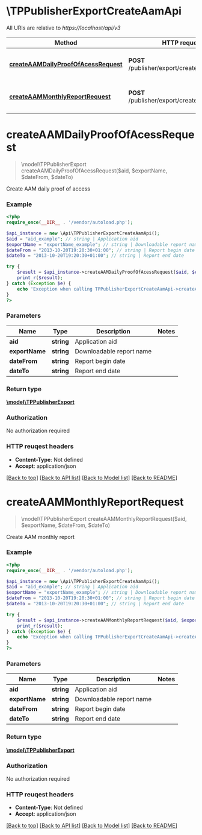 # \TPPublisherExportCreateAamApi

All URIs are relative to *https://localhost/api/v3*

Method | HTTP request | Description
------------- | ------------- | -------------
[**createAAMDailyProofOfAcessRequest**](TPPublisherExportCreateAamApi.md#createAAMDailyProofOfAcessRequest) | **POST** /publisher/export/create/aam/daily | Create AAM daily proof of access
[**createAAMMonthlyReportRequest**](TPPublisherExportCreateAamApi.md#createAAMMonthlyReportRequest) | **POST** /publisher/export/create/aam/monthly | Create AAM monthly report


# **createAAMDailyProofOfAcessRequest**
> \model\TPPublisherExport createAAMDailyProofOfAcessRequest($aid, $exportName, $dateFrom, $dateTo)

Create AAM daily proof of access



### Example 
```php
<?php
require_once(__DIR__ . '/vendor/autoload.php');

$api_instance = new \Api\TPPublisherExportCreateAamApi();
$aid = "aid_example"; // string | Application aid
$exportName = "exportName_example"; // string | Downloadable report name
$dateFrom = "2013-10-20T19:20:30+01:00"; // string | Report begin date
$dateTo = "2013-10-20T19:20:30+01:00"; // string | Report end date

try { 
    $result = $api_instance->createAAMDailyProofOfAcessRequest($aid, $exportName, $dateFrom, $dateTo);
    print_r($result);
} catch (Exception $e) {
    echo 'Exception when calling TPPublisherExportCreateAamApi->createAAMDailyProofOfAcessRequest: ', $e->getMessage(), "\n";
}
?>
```

### Parameters

Name | Type | Description  | Notes
------------- | ------------- | ------------- | -------------
 **aid** | **string**| Application aid | 
 **exportName** | **string**| Downloadable report name | 
 **dateFrom** | **string**| Report begin date | 
 **dateTo** | **string**| Report end date | 

### Return type

[**\model\TPPublisherExport**](TPPublisherExport.md)

### Authorization

No authorization required

### HTTP reuqest headers

 - **Content-Type**: Not defined
 - **Accept**: application/json

[[Back to top]](#) [[Back to API list]](../README.md#documentation-for-api-endpoints) [[Back to Model list]](../README.md#documentation-for-models) [[Back to README]](../README.md)

# **createAAMMonthlyReportRequest**
> \model\TPPublisherExport createAAMMonthlyReportRequest($aid, $exportName, $dateFrom, $dateTo)

Create AAM monthly report



### Example 
```php
<?php
require_once(__DIR__ . '/vendor/autoload.php');

$api_instance = new \Api\TPPublisherExportCreateAamApi();
$aid = "aid_example"; // string | Application aid
$exportName = "exportName_example"; // string | Downloadable report name
$dateFrom = "2013-10-20T19:20:30+01:00"; // string | Report begin date
$dateTo = "2013-10-20T19:20:30+01:00"; // string | Report end date

try { 
    $result = $api_instance->createAAMMonthlyReportRequest($aid, $exportName, $dateFrom, $dateTo);
    print_r($result);
} catch (Exception $e) {
    echo 'Exception when calling TPPublisherExportCreateAamApi->createAAMMonthlyReportRequest: ', $e->getMessage(), "\n";
}
?>
```

### Parameters

Name | Type | Description  | Notes
------------- | ------------- | ------------- | -------------
 **aid** | **string**| Application aid | 
 **exportName** | **string**| Downloadable report name | 
 **dateFrom** | **string**| Report begin date | 
 **dateTo** | **string**| Report end date | 

### Return type

[**\model\TPPublisherExport**](TPPublisherExport.md)

### Authorization

No authorization required

### HTTP reuqest headers

 - **Content-Type**: Not defined
 - **Accept**: application/json

[[Back to top]](#) [[Back to API list]](../README.md#documentation-for-api-endpoints) [[Back to Model list]](../README.md#documentation-for-models) [[Back to README]](../README.md)

